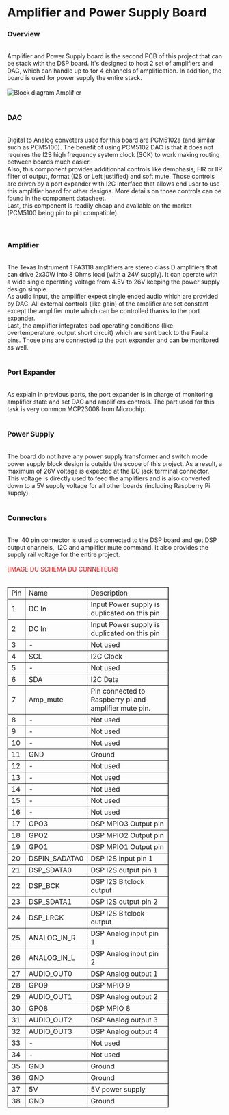 <!DOCTYPE html PUBLIC "-//W3C//DTD HTML 4.01//EN" "http://www.w3.org/TR/html4/strict.dtd">
<html>
<head>
  <meta content="text/html; charset=ISO-8859-1"
 http-equiv="content-type">
</head>
<body>
<h1>Amplifier and Power Supply Board</h1>
<h3>Overview</h3>
<br>
Amplifier and Power Supply board is the second PCB of this project that
can be stack with the DSP board. It's designed to host 2 set of
amplifiers and DAC, which can handle up to for 4 channels of
amplification. In addition, the board is used for power supply the
entire stack. <br>
<br style="color: red;">
<span style="color: red;"></span><img
 alt="Block diagram Amplifier"
 src="https://github.com/V2Ale/MyDSPi/blob/master/Ressources/BlockDiagramMyAmpi.PNG"><br>
<br>
<h3>DAC</h3>
<br>
Digital to Analog conveters used for this board are PCM5102a (and
similar such as PCM5100). The
benefit of using PCM5102 DAC is that it does not requires the I2S
high frequency system clock (SCK) to work making routing between boards
much easier. <br>
Also, this component provides additionnal controls like demphasis, FIR
or IIR filter of output, format (I2S or Left justified) and soft mute.
Those controls are driven by a port expander with I2C interface that
allows end user to use this amplifier board for other designs. More
details on those controls can be found in the component datasheet. <br>
Last, this component
is readily cheap and available on the market (PCM5100 being pin to pin
compatible).<br>
<br>
<br>
<h3>Amplifier</h3>
&nbsp;<br>
The Texas Instrument TPA3118 amplifiers are stereo class D amplifiers
that can drive 2x30W into 8 Ohms load (with a 24V supply). It can
operate with a wide single operating voltage from 4.5V to 26V keeping
the power supply design simple. <br>
As audio input, the amplifier expect single ended audio which are
provided by DAC. All external controls (like gain) of the amplifier are
set constant except the amplifier mute which can be controlled thanks
to the port expander.<br>
Last, the amplifier integrates bad operating conditions (like
overtemperature, output short circuit) which are sent back to the
Faultz pins. Those pins are connected to the port expander and can be
monitored as well.<br>
<br>
<h3>Port Expander</h3>
<br>
As explain in previous parts, the port expander is in charge of
monitoring amplifier state and set DAC and amplifiers controls. The
part used for this task is very common MCP23008 from Microchip.<br>
<br>
<h3>Power Supply </h3>
<br>
The board do not have any power supply transformer and switch mode
power supply block design is outside the scope of this project. As a
result, a maximum of 26V voltage is expected at the DC jack terminal
connector. This voltage is directly used to feed the amplifiers and is
also converted down to a 5V supply voltage for all other boards
(including Raspberry Pi supply). &nbsp; <br>
<br>
<h3>Connectors </h3>
<br>
The&nbsp; 40 pin connector is used to connected to the DSP board
and get DSP output channels,&nbsp; I2C and amplifier mute command.
It also provides the supply rail voltage for the entire project.<br>
<br>
<span style="color: red;">[IMAGE DU SCHEMA DU CONNETEUR]</span><br>
<br>
<table style="text-align: left; width: 378px; height: 1216px;"
 border="1" cellpadding="2" cellspacing="2">
  <tbody>
    <tr>
      <td>Pin</td>
      <td>Name &nbsp; &nbsp; </td>
      <td>Description &nbsp; &nbsp; &nbsp; &nbsp;
&nbsp;</td>
    </tr>
    <tr>
      <td>1</td>
      <td>DC In</td>
      <td>Input Power supply is duplicated on this pin</td>
    </tr>
    <tr>
      <td>2</td>
      <td>DC In</td>
      <td>Input Power supply is duplicated on this pin</td>
    </tr>
    <tr>
      <td>3</td>
      <td>-</td>
      <td>Not used</td>
    </tr>
    <tr>
      <td>4</td>
      <td>SCL</td>
      <td>I2C Clock</td>
    </tr>
    <tr>
      <td>5</td>
      <td>-</td>
      <td>Not used</td>
    </tr>
    <tr>
      <td>6</td>
      <td>SDA</td>
      <td>I2C Data</td>
    </tr>
    <tr>
      <td>7</td>
      <td>Amp_mute</td>
      <td>Pin connected to Raspberry pi and amplifier mute pin.</td>
    </tr>
    <tr>
      <td>8</td>
      <td>-</td>
      <td>Not used</td>
    </tr>
    <tr>
      <td>9</td>
      <td>-</td>
      <td>Not used</td>
    </tr>
    <tr>
      <td>10</td>
      <td>-</td>
      <td>Not used</td>
    </tr>
    <tr>
      <td>11</td>
      <td>GND</td>
      <td>Ground</td>
    </tr>
    <tr>
      <td>12</td>
      <td>-</td>
      <td>Not used</td>
    </tr>
    <tr>
      <td>13</td>
      <td>-</td>
      <td>Not used</td>
    </tr>
    <tr>
      <td>14</td>
      <td>-</td>
      <td>Not used</td>
    </tr>
    <tr>
      <td>15</td>
      <td>-</td>
      <td>Not used</td>
    </tr>
    <tr>
      <td>16</td>
      <td>-</td>
      <td>Not used</td>
    </tr>
    <tr>
      <td>17</td>
      <td>GPO3</td>
      <td>DSP MPIO3 Output pin</td>
    </tr>
    <tr>
      <td>18</td>
      <td>GPO2</td>
      <td>DSP&nbsp;MPIO2 Output pin</td>
    </tr>
    <tr>
      <td>19</td>
      <td>GPO1</td>
      <td>DSP&nbsp;MPIO1 Output pin</td>
    </tr>
    <tr>
      <td>20</td>
      <td>DSPIN_SADATA0</td>
      <td>DSP I2S input pin 1</td>
    </tr>
    <tr>
      <td>21</td>
      <td>DSP_SDATA0</td>
      <td>DSP I2S output pin 1</td>
    </tr>
    <tr>
      <td>22</td>
      <td>DSP_BCK</td>
      <td>DSP I2S Bitclock output</td>
    </tr>
    <tr>
      <td>23</td>
      <td>DSP_SDATA1</td>
      <td>DSP I2S output pin 2</td>
    </tr>
    <tr>
      <td>24</td>
      <td>DSP_LRCK</td>
      <td>DSP I2S Bitclock output</td>
    </tr>
    <tr>
      <td>25</td>
      <td>ANALOG_IN_R</td>
      <td>DSP Analog input pin 1</td>
    </tr>
    <tr>
      <td>26</td>
      <td>ANALOG_IN_L</td>
      <td>DSP Analog input pin 2</td>
    </tr>
    <tr>
      <td>27</td>
      <td>AUDIO_OUT0</td>
      <td>DSP Analog output 1</td>
    </tr>
    <tr>
      <td>28</td>
      <td>GPO9</td>
      <td>DSP MPIO 9</td>
    </tr>
    <tr>
      <td>29</td>
      <td>AUDIO_OUT1</td>
      <td>DSP Analog output 2</td>
    </tr>
    <tr>
      <td>30</td>
      <td>GPO8</td>
      <td>DSP MPIO 8</td>
    </tr>
    <tr>
      <td>31</td>
      <td>AUDIO_OUT2</td>
      <td>DSP Analog output 3</td>
    </tr>
    <tr>
      <td>32</td>
      <td>AUDIO_OUT3</td>
      <td>DSP Analog output 4</td>
    </tr>
    <tr>
      <td>33</td>
      <td>-</td>
      <td>Not used</td>
    </tr>
    <tr>
      <td>34</td>
      <td>-</td>
      <td>Not used</td>
    </tr>
    <tr>
      <td>35</td>
      <td>GND</td>
      <td>Ground</td>
    </tr>
    <tr>
      <td>36</td>
      <td>GND</td>
      <td>Ground</td>
    </tr>
    <tr>
      <td>37</td>
      <td>5V</td>
      <td>5V power supply</td>
    </tr>
    <tr>
      <td>38</td>
      <td>GND</td>
      <td>Ground</td>
    </tr>
    <tr>
      <td>39</td>
      <td>5V</td>
      <td>5V power supply</td>
    </tr>
    <tr>
      <td>40</td>
      <td>5V</td>
      <td>5V power supply</td>
    </tr>
  </tbody>
</table>
<br>
<br>
</body>
</html>
